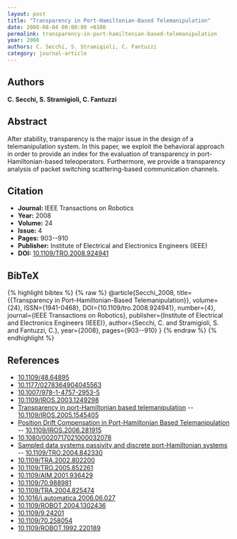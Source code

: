 ```yaml
---
layout: post
title: "Transparency in Port-Hamiltonian-Based Telemanipulation"
date: 2008-08-04 00:00:00 +0100
permalink: transparency-in-port-hamiltonian-based-telemanipulation
year: 2008
authors: C. Secchi, S. Stramigioli, C. Fantuzzi
category: journal-article
---
```

 
## Authors
**C. Secchi, S. Stramigioli, C. Fantuzzi**
 
## Abstract
After stability, transparency is the major issue in the design of a telemanipulation system. In this paper, we exploit the behavioral approach in order to provide an index for the evaluation of transparency in port-Hamiltonian-based teleoperators. Furthermore, we provide a transparency analysis of packet switching scattering-based communication channels.
 
## Citation
- **Journal:** IEEE Transactions on Robotics
- **Year:** 2008
- **Volume:** 24
- **Issue:** 4
- **Pages:** 903--910
- **Publisher:** Institute of Electrical and Electronics Engineers (IEEE)
- **DOI:** [10.1109/TRO.2008.924941](https://doi.org/10.1109/TRO.2008.924941)
 
## BibTeX
{% highlight bibtex %}
{% raw %}
@article{Secchi_2008,
  title={{Transparency in Port-Hamiltonian-Based Telemanipulation}},
  volume={24},
  ISSN={1941-0468},
  DOI={10.1109/tro.2008.924941},
  number={4},
  journal={IEEE Transactions on Robotics},
  publisher={Institute of Electrical and Electronics Engineers (IEEE)},
  author={Secchi, C. and Stramigioli, S. and Fantuzzi, C.},
  year={2008},
  pages={903--910}
}
{% endraw %}
{% endhighlight %}
 
## References
- [10.1109/48.64895](https://doi.org/10.1109/48.64895)
- [10.1177/0278364904045563](https://doi.org/10.1177/0278364904045563)
- [10.1007/978-1-4757-2953-5](https://doi.org/10.1007/978-1-4757-2953-5)
- [10.1109/IROS.2003.1249298](https://doi.org/10.1109/IROS.2003.1249298)
- [Transparency in port-Hamiltonian based telemanipulation](transparency-in-port-hamiltonian-based-telemanipulation-IROS) -- [10.1109/IROS.2005.1545405](https://doi.org/10.1109/IROS.2005.1545405)
- [Position Drift Compensation in Port-Hamiltonian Based Telemanipulation](position-drift-compensation-in-port-hamiltonian-based-telemanipulation) -- [10.1109/IROS.2006.281915](https://doi.org/10.1109/IROS.2006.281915)
- [10.1080/0020717021000032078](https://doi.org/10.1080/0020717021000032078)
- [Sampled data systems passivity and discrete port-Hamiltonian systems](sampled-data-systems-passivity-and-discrete-port-hamiltonian-systems) -- [10.1109/TRO.2004.842330](https://doi.org/10.1109/TRO.2004.842330)
- [10.1109/TRA.2002.802200](https://doi.org/10.1109/TRA.2002.802200)
- [10.1109/TRO.2005.852261](https://doi.org/10.1109/TRO.2005.852261)
- [10.1109/AIM.2001.936429](https://doi.org/10.1109/AIM.2001.936429)
- [10.1109/70.988981](https://doi.org/10.1109/70.988981)
- [10.1109/TRA.2004.825474](https://doi.org/10.1109/TRA.2004.825474)
- [10.1016/j.automatica.2006.06.027](https://doi.org/10.1016/j.automatica.2006.06.027)
- [10.1109/ROBOT.2004.1302436](https://doi.org/10.1109/ROBOT.2004.1302436)
- [10.1109/9.24201](https://doi.org/10.1109/9.24201)
- [10.1109/70.258054](https://doi.org/10.1109/70.258054)
- [10.1109/ROBOT.1992.220189](https://doi.org/10.1109/ROBOT.1992.220189)

